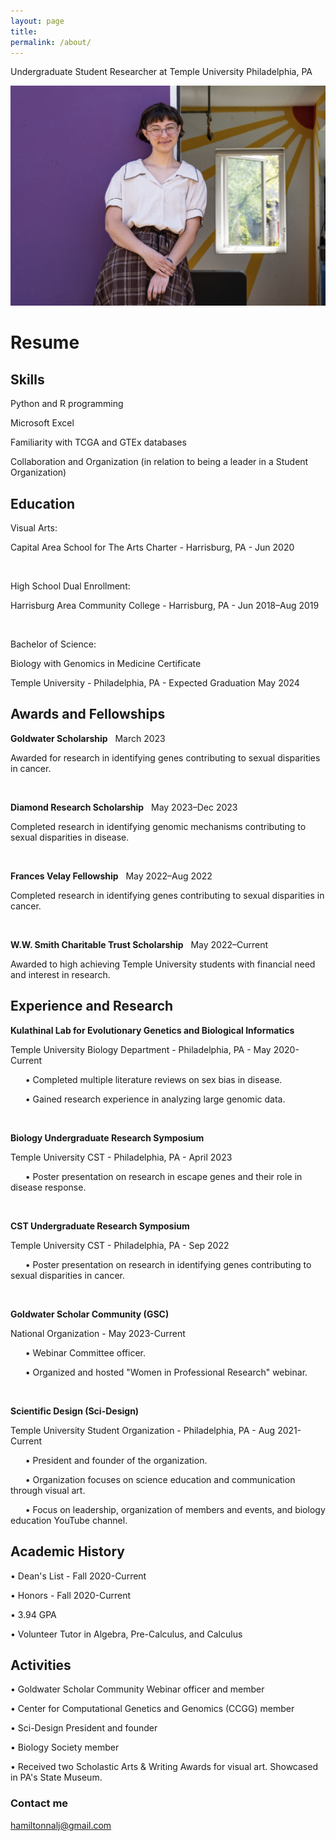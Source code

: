 ```yaml
---
layout: page
title:  
permalink: /about/
---
```

Undergraduate Student Researcher at Temple University Philadelphia, PA

![_config.yml](/images/picture.png)

# Resume
## Skills  
Python and R programming

Microsoft Excel

Familiarity with TCGA and GTEx databases

Collaboration and Organization (in relation to being a leader in a Student Organization)

## Education 
Visual Arts:

Capital Area School for The Arts Charter - Harrisburg, PA - Jun 2020
<p>&nbsp;</p>

High School Dual Enrollment:

Harrisburg Area Community College - Harrisburg, PA - Jun 2018–Aug 2019
<p>&nbsp;</p>

Bachelor of Science: 

Biology with Genomics in Medicine Certificate

Temple University - Philadelphia, PA - Expected Graduation May 2024

## Awards and Fellowships 


__Goldwater Scholarship__ &nbsp; March 2023


Awarded for research in identifying genes contributing to sexual disparities in cancer.
<p>&nbsp;</p>

__Diamond Research Scholarship__ &nbsp; May 2023–Dec 2023


Completed research in identifying genomic mechanisms contributing to sexual disparities in disease.
<p>&nbsp;</p>

__Frances Velay Fellowship__ &nbsp; May 2022–Aug 2022


Completed research in identifying genes contributing to sexual disparities in cancer. 
<p>&nbsp;</p>

__W.W. Smith Charitable Trust Scholarship__ &nbsp; May 2022–Current


Awarded to high achieving Temple University students with financial need and interest in research.

## Experience and Research 
__Kulathinal Lab for Evolutionary Genetics and Biological Informatics__

Temple University Biology Department - Philadelphia, PA - May 2020-Current


&nbsp; &nbsp; &nbsp; •	Completed multiple literature reviews on sex bias in disease. 


&nbsp; &nbsp; &nbsp; •	Gained research experience in analyzing large genomic data. 

<p>&nbsp;</p>

__Biology Undergraduate Research Symposium__ 

Temple University CST - Philadelphia, PA - April 2023


&nbsp; &nbsp; &nbsp; •	Poster presentation on research in escape genes and their role in disease response.

<p>&nbsp;</p>

__CST Undergraduate Research Symposium__

Temple University CST - Philadelphia, PA - Sep 2022


&nbsp; &nbsp; &nbsp; •	Poster presentation on research in identifying genes contributing to sexual disparities in cancer. 

<p>&nbsp;</p>

__Goldwater Scholar Community (GSC)__

National Organization - May 2023-Current


&nbsp; &nbsp; &nbsp; •	Webinar Committee officer.


&nbsp; &nbsp; &nbsp; •	Organized and hosted "Women in Professional Research" webinar.

<p>&nbsp;</p>

__Scientific Design (Sci-Design)__

Temple University Student Organization - Philadelphia, PA - Aug 2021-Current


&nbsp; &nbsp; &nbsp; •	President and founder of the organization. 


&nbsp; &nbsp; &nbsp; •	Organization focuses on science education and communication through visual art.


&nbsp; &nbsp; &nbsp; •	Focus on leadership, organization of members and events, and biology education YouTube channel.

## Academic History 

•	Dean's List - Fall 2020-Current 


•	Honors - Fall 2020-Current


•	3.94 GPA


•	Volunteer Tutor in Algebra, Pre-Calculus, and Calculus

## Activities  
•	Goldwater Scholar Community Webinar officer and member


•	Center for Computational Genetics and Genomics (CCGG) member 


•	Sci-Design President and founder


•	Biology Society member


•	Received two Scholastic Arts & Writing Awards for visual art. Showcased in PA's State Museum.

### Contact me

[hamiltonnalj@gmail.com](mailto:hamiltonnalj@gmail.com)
